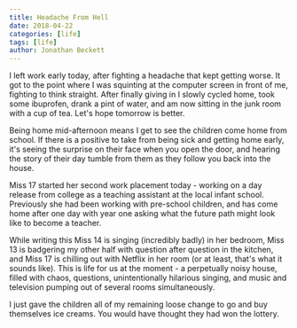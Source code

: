 ```yaml
---
title: Headache From Hell
date: 2018-04-22
categories: [life]
tags: [life]
author: Jonathan Beckett
---
```


I left work early today, after fighting a headache that kept getting worse. It got to the point where I was squinting at the computer screen in front of me, fighting to think straight. After finally giving in I slowly cycled home, took some ibuprofen, drank a pint of water, and am now sitting in the junk room with a cup of tea. Let's hope tomorrow is better.

Being home mid-afternoon means I get to see the children come home from school. If there is a positive to take from being sick and getting home early, it's seeing the surprise on their face when you open the door, and hearing the story of their day tumble from them as they follow you back into the house.

Miss 17 started her second work placement today - working on a day release from college as a teaching assistant at the local infant school. Previously she had been working with pre-school children, and has come home after one day with year one asking what the future path might look like to become a teacher.

While writing this Miss 14 is singing (incredibly badly) in her bedroom, Miss 13 is badgering my other half with question after question in the kitchen, and Miss 17 is chilling out with Netflix in her room (or at least, that's what it sounds like). This is life for us at the moment - a perpetually noisy house, filled with chaos, questions, unintentionally hilarious singing, and music and television pumping out of several rooms simultaneously.

I just gave the children all of my remaining loose change to go and buy themselves ice creams. You would have thought they had won the lottery.